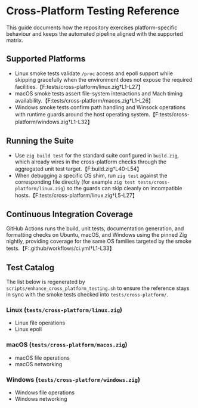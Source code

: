 # Cross-Platform Testing Reference

This guide documents how the repository exercises platform-specific behaviour and keeps the automated pipeline aligned with the supported matrix.

## Supported Platforms
- Linux smoke tests validate `/proc` access and epoll support while skipping gracefully when the environment does not expose the required facilities.【F:tests/cross-platform/linux.zig†L1-L27】
- macOS smoke tests assert file-system interactions and Mach timing availability.【F:tests/cross-platform/macos.zig†L1-L26】
- Windows smoke tests confirm path handling and Winsock operations with runtime guards around the host operating system.【F:tests/cross-platform/windows.zig†L1-L32】

## Running the Suite
- Use `zig build test` for the standard suite configured in `build.zig`, which already wires in the cross-platform checks through the aggregated unit test target.【F:build.zig†L40-L54】
- When debugging a specific OS shim, run `zig test` against the corresponding file directly (for example `zig test tests/cross-platform/linux.zig`) so the guards can skip cleanly on incompatible hosts.【F:tests/cross-platform/linux.zig†L5-L27】

## Continuous Integration Coverage
GitHub Actions runs the build, unit tests, documentation generation, and formatting checks on Ubuntu, macOS, and Windows using the pinned Zig nightly, providing coverage for the same OS families targeted by the smoke tests.【F:.github/workflows/ci.yml†L1-L33】

## Test Catalog
The list below is regenerated by `scripts/enhance_cross_platform_testing.sh` to ensure the reference stays in sync with the smoke tests checked into `tests/cross-platform/`.

<!-- BEGIN: cross-platform-test-catalog -->

### Linux (`tests/cross-platform/linux.zig`)
- Linux file operations
- Linux epoll

### macOS (`tests/cross-platform/macos.zig`)
- macOS file operations
- macOS networking

### Windows (`tests/cross-platform/windows.zig`)
- Windows file operations
- Windows networking
<!-- END: cross-platform-test-catalog -->
